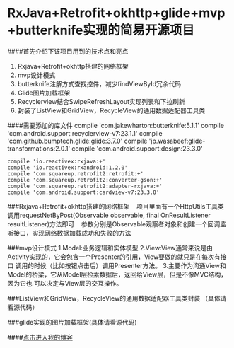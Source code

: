    RxJava+Retrofit+okhttp+glide+mvp+butterknife实现的简易开源项目
====

####首先介绍下该项目用到的技术点和亮点
1. Rxjava+Retrofit+okhttp搭建的网络框架
2. mvp设计模式
3. butterknife注解方式查找控件，减少findViewById冗余代码
4. Glide图片加载框架
5. Recyclerview结合SwipeRefreshLayout实现列表和下拉刷新
6. 封装了ListView和GridView，RecycleView的通用数据适配器工具类

####需要添加的库文件
    compile 'com.jakewharton:butterknife:5.1.1'
    compile 'com.android.support:recyclerview-v7:23.1.1'
    compile 'com.github.bumptech.glide:glide:3.7.0'
    compile 'jp.wasabeef:glide-transformations:2.0.1'
    compile 'com.android.support:design:23.3.0'

    compile 'io.reactivex:rxjava:+'
    compile 'io.reactivex:rxandroid:1.2.0'
    compile 'com.squareup.retrofit2:retrofit:+'
    compile 'com.squareup.retrofit2:converter-gson:+'
    compile 'com.squareup.retrofit2:adapter-rxjava:+'
    compile 'com.android.support:cardview-v7:23.3.0'
    
###Rxjava+Retrofit+okhttp搭建的网络框架
    项目里面有一个HttpUtils工具类 调用requestNetByPost(Observable observable, final OnResultListener resultListener)方法即可
    参数分别是Observable观察者对象和创建一个回调监听接口，实现网络数据加载成功和失败的方法
    
###mvp设计模式 
    1.Model:业务逻辑和实体模型
    2.View:View通常来说是由Activity实现的，它会包含一个Presenter的引用，View要做的就只是在每次有接口
    调用的时候（比如按钮点击后）调用Presenter方法。
    3.主要作为沟通View和Model的桥梁，它从Model层检索数据后，返回给View层，但是不像MVC结构，因为它也
    可以决定与View层的交互操作。
    
###ListView和GridView，RecycleView的通用数据适配器工具类封装 （具体请看源代码）

###glide实现的图片加载框架(具体请看源代码)

####[点击进入我的博客](http://blog.csdn.net/rjgcszlc "尽人事看天意")

